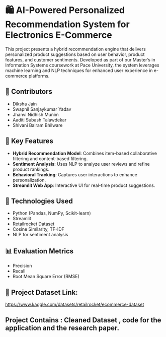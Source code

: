 # 🛍️ AI-Powered Personalized Recommendation System for Electronics E-Commerce

This project presents a hybrid recommendation engine that delivers personalized product suggestions based on user behavior, product features, and customer sentiments. Developed as part of our Master’s in Information Systems coursework at Pace University, the system leverages machine learning and NLP techniques for enhanced user experience in e-commerce platforms.

## 👥 Contributors
- Diksha Jain  
- Swapnil Sanjaykumar Yadav  
- Jhanvi Nidhish Munim  
- Aaditi Subash Talawdekar  
- Shivani Balram Bhilware

## 🚀 Key Features
- **Hybrid Recommendation Model**: Combines item-based collaborative filtering and content-based filtering.
- **Sentiment Analysis**: Uses NLP to analyze user reviews and refine product rankings.
- **Behavioral Tracking**: Captures user interactions to enhance personalization.
- **Streamlit Web App**: Interactive UI for real-time product suggestions.

## 🧠 Technologies Used
- Python (Pandas, NumPy, Scikit-learn)
- Streamlit
- Retailrocket Dataset
- Cosine Similarity, TF-IDF
- NLP for sentiment analysis

## 📊 Evaluation Metrics
- Precision
- Recall
- Root Mean Square Error (RMSE)

## 📁 Project Dataset Link: 
https://www.kaggle.com/datasets/retailrocket/ecommerce-dataset

## Project Contains : Cleaned Dataset , code for the application and the research paper. 

